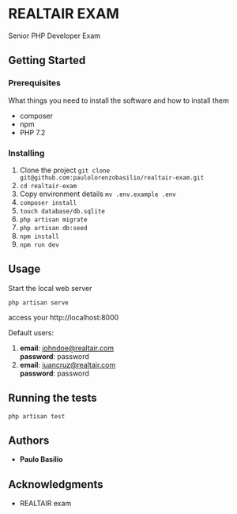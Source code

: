 # REALTAIR EXAM

Senior PHP Developer Exam

## Getting Started

### Prerequisites

What things you need to install the software and how to install them

* composer
* npm
* PHP 7.2

### Installing
1. Clone the project
`git clone git@github.com:paulolorenzobasilio/realtair-exam.git`
2. `cd realtair-exam`
3. Copy environment details
`mv .env.example .env`
4. `composer install`
5. `touch database/db.sqlite`
6. `php artisan migrate`
7. `php artisan db:seed`
8. `npm install`
9. `npm run dev`

## Usage
Start the local web server
```
php artisan serve
```
access your http://localhost:8000


Default users:
1. **email**: johndoe@realtair.com <br>
**password**: password 
2. **email**: juancruz@realtair.com <br>
**password**: password

## Running the tests
```
php artisan test
```

## Authors
* **Paulo Basilio**

## Acknowledgments
* REALTAIR exam

